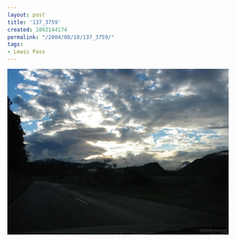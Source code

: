 ```yaml
---
layout: post
title: '137_3759'
created: 1092144174
permalink: "/2004/08/10/137_3759/"
tags:
- Lewis Pass
---
```


<img src="/image/images/137_3759-1277.jpg"/>

